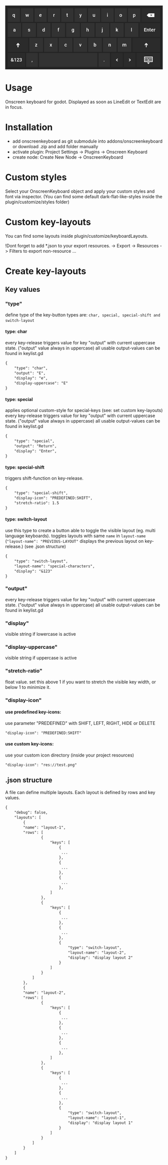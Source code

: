 ![Screenshot](Screenshot.png "Screenshot")

# Usage
Onscreen keyboard for godot. Displayed as soon as LineEdit or TextEdit are in focus.

# Installation

- add onscreenkeyboard as git submodule into addons/onscreenkeyboard or download .zip and add folder manually
- activate plugin: Project Settings -> Plugins -> Onscreen Keyboard
- create node: Create New Node -> OnscreenKeyboard

# Custom styles
Select your OnscreenKeyboard object and apply your custom styles and font via inspector. (You can find some default dark-flat-like-styles inside the plugin/customize/styles folder)

# Custom key-layouts
You can find some layouts inside plugin/customize/keyboardLayouts. 

!Dont forget to add *.json to your export resources. -> Export -> Resources -> Filters to export non-resource ...

# Create key-layouts

## Key values

### "type"
define type of the key-button
types are: ```char, special, special-shift and switch-layout```

#### type: char
every key-release triggers value for key "output" with current uppercase state. ("output" value always in uppercase)
all usable output-values can be found in keylist.gd

```
{
	"type": "char",
	"output": "E",
	"display": "e",
	"display-uppercase": "E"
}
```

#### type: special
applies optional custom-style for special-keys (see: set custom key-layouts)
every key-release triggers value for key "output" with current uppercase state. ("output" value always in uppercase)
all usable output-values can be found in keylist.gd

```
{
	"type": "special",
	"output": "Return",
	"display": "Enter",
}
```

#### type: special-shift
triggers shift-function on key-release.

```
{
	"type": "special-shift",
	"display-icon": "PREDEFINED:SHIFT",
	"stretch-ratio": 1.5
}
```

#### type: switch-layout
use this type to create a button able to toggle the visible layout (eg. multi language keyboards). toggles layouts with same ```name``` in ```layout-name``` 
 (```"layout-name": "PREVIOUS-LAYOUT"``` displays the previous layout on key-release.)
 (see .json structure)
```
{
	"type": "switch-layout",
	"layout-name": "special-characters",
	"display": "&123"
}
```


### "output"
every key-release triggers value for key "output" with current uppercase state. ("output" value always in uppercase)
all usable output-values can be found in keylist.gd

### "display"
visible string if lowercase is active

### "display-uppercase"
visible string if uppercase is active

### "stretch-ratio"
float value. set this above 1 if you want to stretch the visible key width, or below 1 to minimize it.

### "display-icon"

#### use predefined key-icons: 

use parameter "PREDEFINED" with SHIFT, LEFT, RIGHT, HIDE or DELETE

```
"display-icon": "PREDEFINED:SHIFT"
```

#### use custom key-icons:

use your custom icon directory (inside your project resources)
```
"display-icon": "res://test.png"
```

## .json structure
A file can define multiple layouts. Each layout is defined by rows and key values. 

```
{
	"debug": false,
	"layouts": [
		{
		"name": "layout-1",
		"rows": [
				{
					"keys": [
						{
						 ...
						},
						{
						 ...
						},
						{
						 ...
						},
					]
				},
				{
					"keys": [
						{
						 ...
						},
						{
						 ...
						},
						{
							"type": "switch-layout",
							"layout-name": "layout-2",
							"display": "display layout 2"
						}
					]
				}
			]
		},
		{
		"name": "layout-2",
		"rows": [
				{
					"keys": [
						{
						 ...
						},
						{
						 ...
						},
						{
						 ...
						},
					]
				},
				{
					"keys": [
						{
						 ...
						},
						{
						 ...
						},
						{
							"type": "switch-layout",
							"layout-name": "layout-1",
							"display": "display layout 1"
						}
					]
				}
			]
		}
	]
}
			
```
